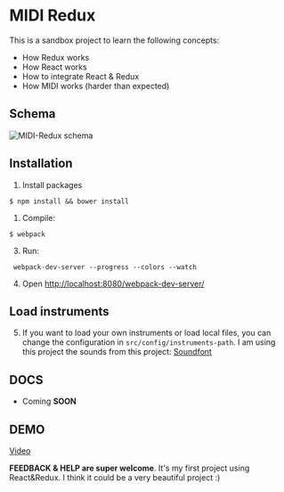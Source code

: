 # MIDI Redux

This is a sandbox project to learn the following concepts:

* How Redux works
* How React works
* How to integrate React & Redux
* How MIDI works (harder than expected)

## Schema

![MIDI-Redux schema](MidiRedux.png)

## Installation

1. Install packages
```
$ npm install && bower install
```

1. Compile:
```
$ webpack
```

3. Run:
```
 webpack-dev-server --progress --colors --watch
```

4. Open [http://localhost:8080/webpack-dev-server/](http://localhost:8080/webpack-dev-server/)

## Load instruments

5. If you want to load your own instruments or load local files, you can change the configuration in `src/config/instruments-path`. I am using this project the sounds from this project: [Soundfont](https://github.com/gleitz/midi-js-soundfonts)

## DOCS

* Coming **SOON**

## DEMO

[Video](https://twitter.com/eletorro/status/805501959436374019)

**FEEDBACK & HELP are super welcome**. It's my first project using React&Redux. I think it could be a very beautiful project :)

